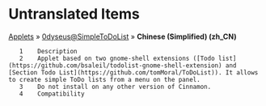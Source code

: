 # Untranslated Items
[Applets](../../../README.md) &#187; [0dyseus@SimpleToDoList](../README.md) &#187; **Chinese (Simplified) (zh_CN)**

       1	Description
       2	Applet based on two gnome-shell extensions ([Todo list](https://github.com/bsaleil/todolist-gnome-shell-extension) and [Section Todo List](https://github.com/tomMoral/ToDoList)). It allows to create simple ToDo lists from a menu on the panel.
       3	Do not install on any other version of Cinnamon.
       4	Compatibility
